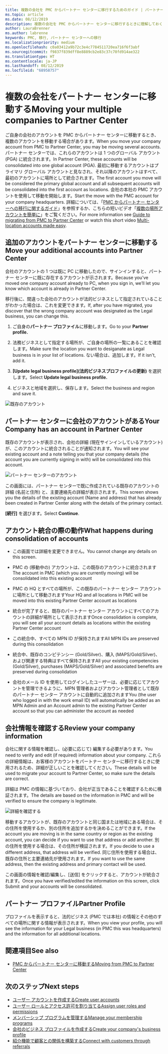 ```yaml
---
title: 複数の会社を PMC からパートナー センターに移行するためのガイド | パートナー センター
ms.topic: article
ms.date: 08/12/2019
description: 複数の会社を PMC からパートナー センターに移行するときに理解しておくこと
author: LauraBrenner
ms.author: labrenne
keywords: PMC, 移行, パートナー センターへの移行
ms.localizationpriority: medium
ms.openlocfilehash: c0a03412a9b72c3e4c7784511720ea716f6f3abf
ms.sourcegitcommit: f9837f839dff8e8889cb2e83c37c70fd914ae322
ms.translationtype: HT
ms.contentlocale: ja-JP
ms.lasthandoff: 08/12/2019
ms.locfileid: "68958757"
---
```

# <a name="moving-your-multiple-companies-to-partner-center"></a><span data-ttu-id="e1d4c-104">複数の会社をパートナー センターに移動する</span><span class="sxs-lookup"><span data-stu-id="e1d4c-104">Moving your multiple companies to Partner Center</span></span>

<span data-ttu-id="e1d4c-105">ご自身の会社のアカウントを PMC からパートナー センターに移動するとき、複数のアカウントを移動する場合があります。</span><span class="sxs-lookup"><span data-stu-id="e1d4c-105">When you move your company account from PMC to Partner Center, you may be moving several accounts.</span></span> <span data-ttu-id="e1d4c-106">パートナー センターでは、これらのアカウントは 1 つのグローバル アカウント (PGA) に統合されます。</span><span class="sxs-lookup"><span data-stu-id="e1d4c-106">In Partner Center, these accounts will be consolidated into one global account (PGA).</span></span> <span data-ttu-id="e1d4c-107">最初に移動するアカウントはプライマリ グローバル アカウントと見なされ、それ以降のアカウントはすべて、最初のアカウントに場所として統合されます。</span><span class="sxs-lookup"><span data-stu-id="e1d4c-107">The first account you move will be considered the primary global account and all subsequent accounts will be consolidated into the first account as locations.</span></span> <span data-ttu-id="e1d4c-108">会社の本社の PMC アカウントを使用して移動を開始します。</span><span class="sxs-lookup"><span data-stu-id="e1d4c-108">Start the move with the PMC account for your company headquarters.</span></span> <span data-ttu-id="e1d4c-109">詳細については、「[PMC からパートナー センターへの移行に関するガイド](guide-to-migration.md)」を参照するか、こちらの短いビデオ「[複数の場所アカウントを簡単に](https://vimeo.com/290335248)」をご覧ください。</span><span class="sxs-lookup"><span data-stu-id="e1d4c-109">For more information see [Guide to migrating from PMC to Partner Center](guide-to-migration.md) or watch this short video [Multi-location accounts made easy](https://vimeo.com/290335248).</span></span>

## <a name="move-your-additional-accounts-into-partner-center"></a><span data-ttu-id="e1d4c-110">追加のアカウントをパートナー センターに移動する</span><span class="sxs-lookup"><span data-stu-id="e1d4c-110">Move your additional accounts into Partner Center</span></span> 

<span data-ttu-id="e1d4c-111">会社のアカウントの 1 つは既に PC に移動したので、サインインすると、パートナー センターに既に存在するアカウントが示されます。</span><span class="sxs-lookup"><span data-stu-id="e1d4c-111">Because you’ve moved one company account already to PC, when you sign in, we’ll let you know which account is already in Partner Center.</span></span> 


<span data-ttu-id="e1d4c-112">移行後に、間違った会社のアカウントが法的ビジネスとして指定されていることがわかった場合は、これを変更できます。</span><span class="sxs-lookup"><span data-stu-id="e1d4c-112">If, after you have migrated, you discover that the wrong company account was designated as the Legal business, you can change this.</span></span>

1. <span data-ttu-id="e1d4c-113">ご自身の**パートナー プロファイル**に移動します。</span><span class="sxs-lookup"><span data-stu-id="e1d4c-113">Go to your **Partner profile.**</span></span>

2. <span data-ttu-id="e1d4c-114">法務ビジネスとして指定する場所が、ご自身の場所の一覧にあることを確認します。</span><span class="sxs-lookup"><span data-stu-id="e1d4c-114">Make sure the location you want to desiganate as Legal business is in your list of locations.</span></span> <span data-ttu-id="e1d4c-115">ない場合は、追加します。</span><span class="sxs-lookup"><span data-stu-id="e1d4c-115">If it isn't, add it.</span></span>

3. <span data-ttu-id="e1d4c-116">**[Update legal business profile]\(法的ビジネスプロファイルの更新\)** を選択します。</span><span class="sxs-lookup"><span data-stu-id="e1d4c-116">Select **Update legal business profile.**</span></span>

4. <span data-ttu-id="e1d4c-117">ビジネスと地域を選択し、保存します。</span><span class="sxs-lookup"><span data-stu-id="e1d4c-117">Select the business and region and save it.</span></span>

![既存のアカウント](images/migration/accountwithus.png)

## <a name="your-company-has-an-account-in-partner-center"></a><span data-ttu-id="e1d4c-119">パートナー センターに会社のアカウントがある</span><span class="sxs-lookup"><span data-stu-id="e1d4c-119">Your Company has an account in Partner Center</span></span>

<span data-ttu-id="e1d4c-120">既存のアカウントが表示され、会社の詳細 (現在サインインしているアカウント) が、このアカウントに統合されることが通知されます。</span><span class="sxs-lookup"><span data-stu-id="e1d4c-120">You will see your existing account and a note telling you that your company details (the account you are currently signing in with) will be consolidated into this account.</span></span>

![パートナー センターのアカウント](images/migration/existingaccount2.png)

<span data-ttu-id="e1d4c-122">この画面には、パートナー センターで既に作成されている既存のアカウントの詳細 (名前と住所) と、主要連絡先の詳細が表示されます。</span><span class="sxs-lookup"><span data-stu-id="e1d4c-122">This screen shows you the details of the existing account (Name and address) that has already been created in Partner Center along with the details of the primary contact.</span></span> 

<span data-ttu-id="e1d4c-123">**[続行]** を選びます。</span><span class="sxs-lookup"><span data-stu-id="e1d4c-123">Select **Continue**.</span></span>

## <a name="what-happens-during-consolidation-of-accounts"></a><span data-ttu-id="e1d4c-124">アカウント統合の際の動作</span><span class="sxs-lookup"><span data-stu-id="e1d4c-124">What happens during consolidation of accounts</span></span>

- <span data-ttu-id="e1d4c-125">この画面では詳細を変更できません。</span><span class="sxs-lookup"><span data-stu-id="e1d4c-125">You cannot change any details on this screen.</span></span> 

- <span data-ttu-id="e1d4c-126">PMC の (移動中の) アカウントは、この既存のアカウントに統合されます</span><span class="sxs-lookup"><span data-stu-id="e1d4c-126">The account in PMC (which you are currently moving) will be consolidated into this existing account</span></span> 

- <span data-ttu-id="e1d4c-127">PMC の HQ とすべての場所が、この既存のパートナー センター アカウントに場所として移動されます</span><span class="sxs-lookup"><span data-stu-id="e1d4c-127">Your HQ and all locations in PMC will be moved into this existing Partner Center account as locations</span></span>

- <span data-ttu-id="e1d4c-128">統合が完了すると、既存のパートナー センター アカウントにすべてのアカウントの詳細が場所として表示されます</span><span class="sxs-lookup"><span data-stu-id="e1d4c-128">Once consolidation is complete, you will see all your account details as locations within the existing Partner Center account</span></span> 

- <span data-ttu-id="e1d4c-129">この統合中、すべての MPN ID が保持されます</span><span class="sxs-lookup"><span data-stu-id="e1d4c-129">All MPN IDs are preserved during this consolidation</span></span>

- <span data-ttu-id="e1d4c-130">統合中、既存のコンピテンシー (Gold/Silver)、購入 (MAPS/Gold/Silver)、および関連する特典はすべて保持されます</span><span class="sxs-lookup"><span data-stu-id="e1d4c-130">All your existing competencies (Gold/Silver), purchases (MAPS/Gold/Silver) and associated benefits are preserved during consolidation</span></span>

- <span data-ttu-id="e1d4c-131">会社のメール ID を使用してログインしたユーザーは、必要に応じてアカウントを管理できるように、MPN 管理者およびアカウント管理者として既存のパートナー センター アカウントに自動的に追加されます</span><span class="sxs-lookup"><span data-stu-id="e1d4c-131">You (the user who logged in with the work email ID) will automatically be added as an MPN Admin and an Account admin to the existing Partner Center account so that you can administer the account as needed</span></span> 


## <a name="review-your-company-information"></a><span data-ttu-id="e1d4c-132">会社情報を確認する</span><span class="sxs-lookup"><span data-stu-id="e1d4c-132">Review your company information</span></span>

<span data-ttu-id="e1d4c-133">会社に関する情報を確認し、(必要に応じて) 編集する必要があります。</span><span class="sxs-lookup"><span data-stu-id="e1d4c-133">You need to verify and edit (if required) information about your company.</span></span> <span data-ttu-id="e1d4c-134">これらの詳細情報は、お客様のアカウントをパートナー センターに移行するときに使用されるため、詳細が正しいことを確認してください。</span><span class="sxs-lookup"><span data-stu-id="e1d4c-134">These details will be used to migrate your account to Partner Center, so make sure the details are correct.</span></span> 

<span data-ttu-id="e1d4c-135">詳細は PMC の情報に基づいており、会社が正当であることを確認するために検証されます。</span><span class="sxs-lookup"><span data-stu-id="e1d4c-135">The details are based on the information in PMC and will be verified to ensure the company is legitimate.</span></span> 

![詳細を確認する](images/migration/review.png)

<span data-ttu-id="e1d4c-137">移動するアカウントが、既存のアカウントと同じ国または地域にある場合は、その住所を使用するか、別の住所を追加するかを決めることができます。</span><span class="sxs-lookup"><span data-stu-id="e1d4c-137">If the account you are moving is in the same country or region as the existing account, you can decide if you want to use that address or add another.</span></span> <span data-ttu-id="e1d4c-138">別の住所を使用する場合は、その住所が検証されます。</span><span class="sxs-lookup"><span data-stu-id="e1d4c-138">If you decide to use a different address, that address will be verified.</span></span> <span data-ttu-id="e1d4c-139">同じ住所を使用する場合は、既存の住所と主要連絡先が使用されます。</span><span class="sxs-lookup"><span data-stu-id="e1d4c-139">If you want to use the same address, then the existing address and primary contact will be used.</span></span>

<span data-ttu-id="e1d4c-140">この画面の情報を確認/編集し、[送信] をクリックすると、アカウントが統合されます。</span><span class="sxs-lookup"><span data-stu-id="e1d4c-140">Once you have verified/edited the information on this screen, click Submit and your accounts will be consolidated.</span></span>

## <a name="partner-profile"></a><span data-ttu-id="e1d4c-141">パートナー プロファイル</span><span class="sxs-lookup"><span data-stu-id="e1d4c-141">Partner Profile</span></span>

<span data-ttu-id="e1d4c-142">プロファイルを表示すると、法的ビジネス (PMC では本社) の情報とその他のすべての場所に関する情報が表示されます。</span><span class="sxs-lookup"><span data-stu-id="e1d4c-142">When you view your profile, you will see the information for your Legal business (in PMC this was headquarters) and the information for all additional locations.</span></span>

## <a name="see-also"></a><span data-ttu-id="e1d4c-143">関連項目</span><span class="sxs-lookup"><span data-stu-id="e1d4c-143">See also</span></span>

- [<span data-ttu-id="e1d4c-144">PMC からパートナー センターに移動する</span><span class="sxs-lookup"><span data-stu-id="e1d4c-144">Moving from PMC to Partner Center</span></span>](move-pmc-pc-map.md)

## <a name="next-steps"></a><span data-ttu-id="e1d4c-145">次のステップ</span><span class="sxs-lookup"><span data-stu-id="e1d4c-145">Next steps</span></span>

- [<span data-ttu-id="e1d4c-146">ユーザー アカウントを作成する</span><span class="sxs-lookup"><span data-stu-id="e1d4c-146">Create user accounts </span></span>](create-user-accounts-and-set-permissions.md)
- [<span data-ttu-id="e1d4c-147">ユーザー ロールとアクセス許可を割り当てる</span><span class="sxs-lookup"><span data-stu-id="e1d4c-147">Assign user roles and permissions</span></span>](permissions-overview.md)
- [<span data-ttu-id="e1d4c-148">メンバーシップ プログラムを管理する</span><span class="sxs-lookup"><span data-stu-id="e1d4c-148">Manage your membership programs</span></span>](renew-mpn-offers.md)
- [<span data-ttu-id="e1d4c-149">会社のビジネス プロファイルを作成する</span><span class="sxs-lookup"><span data-stu-id="e1d4c-149">Create your company's business profile</span></span>](create-a-marketing-profile.md)
- [<span data-ttu-id="e1d4c-150">紹介機能で顧客との関係を構築する</span><span class="sxs-lookup"><span data-stu-id="e1d4c-150">Connect with customers through referrals</span></span>](responding-to-referrals.md)
